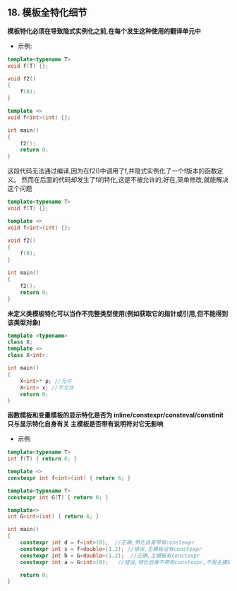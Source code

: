 ## 18. 模板全特化细节

**模板特化必须在导致隐式实例化之前,在每个发生这种使用的翻译单元中**

* 示例:
```CPP
template<typename T>
void f(T) {};

void f2()
{
	f(0);
}

template <>
void f<int>(int) {};

int main()
{
    f2();
	return 0;
}
````

这段代码无法通过编译,因为在f2()中调用了f,并隐式实例化了一个f<int>版本的函数定义。
然而在后面的代码却发生了f<int>的特化,这是不被允许的,好在,简单修改,就能解决这个问题

```CPP
template<typename T>
void f(T) {};

template <>
void f<int>(int) {};

void f2()
{
	f(0);
}

int main()
{
    f2();
	return 0;
}
````

**未定义类模板特化可以当作不完整类型使用(例如获取它的指针或引用,但不能得到该类型对象)**

```CPP
template <typename>
class X;
template <>
class X<int>;

int main()
{
	X<int>* p; //允许
	X<int> x; //不允许
	return 0;
}
````

**函数模板和变量模板的显示特化是否为 inline/constexpr/consteval/constinit 只与显示特化自身有关 主模板是否带有说明符对它无影响**

* 示例
```CPP
template<typename T>
int f(T) { return 6; }

template <>
constexpr int f<int>(int) { return 6; }

template<typename T>
constexpr int G(T) { return 6; }

template<>
int G<int>(int) { return 6; }

int main()
{
	constexpr int d = f<int>(0);  //正确,特化自身带有constexpr
	constexpr int s = f<double>(1.2); //错误,主模板没有constexpr
	constexpr int h = G<double>(1.2);  //正确,主模板有constexpr
	constexpr int a = G<int>(0);   //错误,特化自身不带有constexpr,不受主模板影响

	return 0;
}
`````